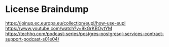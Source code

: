 # License Braindump

https://joinup.ec.europa.eu/collection/eupl/how-use-eupl
https://www.youtube.com/watch?v=9kGrKBOytYM
https://techhq.com/podcast-series/postgres-postgresql-services-contract-support-podcast-s01e04/
